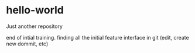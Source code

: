 # hello-world
Just another repository

end of intial training. finding all the initial feature interface in git (edit, create new dommit, etc)
